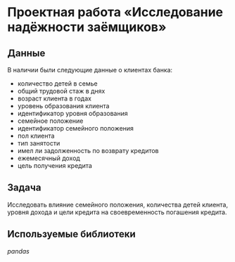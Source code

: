 # Проектная работа «Исследование надёжности заёмщиков»


## Данные

В наличии были следующие данные о клиентах банка:
- количество детей в семье
- общий трудовой стаж в днях
- возраст клиента в годах
- уровень образования клиента
- идентификатор уровня образования
- семейное положение
- идентификатор семейного положения
- пол клиента
- тип занятости
- имел ли задолженность по возврату кредитов
- ежемесячный доход
- цель получения кредита


## Задача

Исследовать влияние семейного положения, количества детей клиента, уровня дохода и цели кредита на своевременность погашения кредита. 

## Используемые библиотеки

*pandas*
